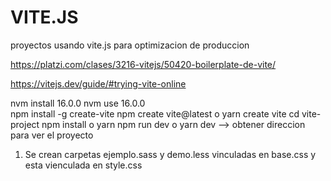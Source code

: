 # VITE.JS

proyectos usando vite.js para optimizacion de produccion

https://platzi.com/clases/3216-vitejs/50420-boilerplate-de-vite/

https://vitejs.dev/guide/#trying-vite-online

nvm install 16.0.0
nvm use 16.0.0  
npm install -g create-vite
npm create vite@latest o yarn create vite
cd vite-project
npm install o yarn
npm run dev o yarn dev --> obtener direccion para ver el proyecto

1. Se crean carpetas ejemplo.sass y demo.less vinculadas en base.css y esta vienculada en style.css
